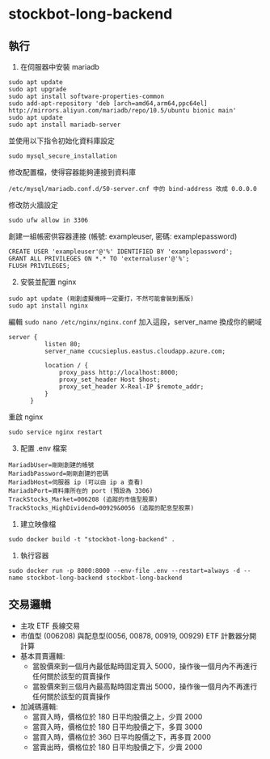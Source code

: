 # stockbot-long-backend
## 執行
1. 在伺服器中安裝 mariadb
  ```
  sudo apt update
  sudo apt upgrade
  sudo apt install software-properties-common
  sudo add-apt-repository 'deb [arch=amd64,arm64,ppc64el] http://mirrors.aliyun.com/mariadb/repo/10.5/ubuntu bionic main'
  sudo apt update
  sudo apt install mariadb-server
  ```
  並使用以下指令初始化資料庫設定
  ```
  sudo mysql_secure_installation
  ```
  修改配置檔，使得容器能夠連接到資料庫
  ```
  /etc/mysql/mariadb.conf.d/50-server.cnf 中的 bind-address 改成 0.0.0.0
  ```
  修改防火牆設定
  ```
  sudo ufw allow in 3306
  ```
  創建一組帳密供容器連接 (帳號: exampleuser, 密碼: examplepassword)
  ```
  CREATE USER 'exampleuser'@'%' IDENTIFIED BY 'examplepassword';
  GRANT ALL PRIVILEGES ON *.* TO 'externaluser'@'%';
  FLUSH PRIVILEGES;
  ```
2. 安裝並配置 nginx
  ```
  sudo apt update (剛創虛擬機時一定要打，不然可能會裝到舊版)
  sudo apt install nginx
  ```
  編輯 `sudo nano /etc/nginx/nginx.conf`
  加入這段，server_name 換成你的網域
  ```
  server {
            listen 80;
            server_name ccucsieplus.eastus.cloudapp.azure.com;

            location / {
                proxy_pass http://localhost:8000;
                proxy_set_header Host $host;
                proxy_set_header X-Real-IP $remote_addr;
            }
        }
  ```
  重啟 nginx
  ```
  sudo service nginx restart
  ```

3. 配置 .env 檔案
```
MariadbUser=剛剛創建的帳號
MariadbPassword=剛剛創建的密碼
MariadbHost=伺服器 ip (可以由 ip a 查看)
MariadbPort=資料庫所在的 port (預設為 3306)
TrackStocks_Market=006208 (追蹤的市值型股票)
TrackStocks_HighDividend=00929&0056 (追蹤的配息型股票)
```
1. 建立映像檔
```
sudo docker build -t "stockbot-long-backend" .
```
1. 執行容器
```
sudo docker run -p 8000:8000 --env-file .env --restart=always -d --name stockbot-long-backend stockbot-long-backend
```
## 交易邏輯
* 主攻 ETF 長線交易
* 市值型 (006208) 與配息型(0056, 00878, 00919, 00929) ETF 計數器分開計算
* 基本買賣邏輯:
  * 當股價來到一個月內最低點時固定買入 5000，操作後一個月內不再進行任何關於該型的買賣操作
  * 當股價來到三個月內最高點時固定賣出 5000，操作後一個月內不再進行任何關於該型的買賣操作
* 加減碼邏輯:
  * 當買入時，價格位於 180 日平均股價之上，少買 2000
  * 當買入時，價格位於 180 日平均股價之下，多買 3000
  * 當買入時，價格位於 360 日平均股價之下，再多買 2000
  * 當賣出時，價格位於 180 日平均股價之下，少賣 2000